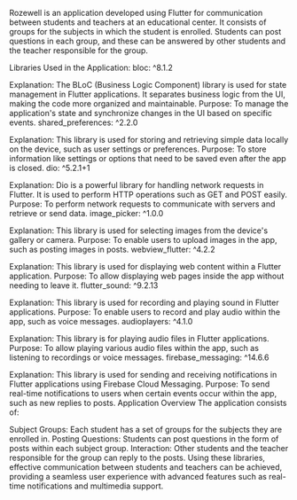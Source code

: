 Rozewell is an application developed using Flutter for communication between students and teachers at an educational center. It consists of groups for the subjects in which the student is enrolled. Students can post questions in each group, and these can be answered by other students and the teacher responsible for the group.

Libraries Used in the Application:
bloc: ^8.1.2

Explanation:
The BLoC (Business Logic Component) library is used for state management in Flutter applications. It separates business logic from the UI, making the code more organized and maintainable.
Purpose:
To manage the application's state and synchronize changes in the UI based on specific events.
shared_preferences: ^2.2.0

Explanation:
This library is used for storing and retrieving simple data locally on the device, such as user settings or preferences.
Purpose:
To store information like settings or options that need to be saved even after the app is closed.
dio: ^5.2.1+1

Explanation:
Dio is a powerful library for handling network requests in Flutter. It is used to perform HTTP operations such as GET and POST easily.
Purpose:
To perform network requests to communicate with servers and retrieve or send data.
image_picker: ^1.0.0

Explanation:
This library is used for selecting images from the device's gallery or camera.
Purpose:
To enable users to upload images in the app, such as posting images in posts.
webview_flutter: ^4.2.2

Explanation:
This library is used for displaying web content within a Flutter application.
Purpose:
To allow displaying web pages inside the app without needing to leave it.
flutter_sound: ^9.2.13

Explanation:
This library is used for recording and playing sound in Flutter applications.
Purpose:
To enable users to record and play audio within the app, such as voice messages.
audioplayers: ^4.1.0

Explanation:
This library is for playing audio files in Flutter applications.
Purpose:
To allow playing various audio files within the app, such as listening to recordings or voice messages.
firebase_messaging: ^14.6.6

Explanation:
This library is used for sending and receiving notifications in Flutter applications using Firebase Cloud Messaging.
Purpose:
To send real-time notifications to users when certain events occur within the app, such as new replies to posts.
Application Overview
The application consists of:

Subject Groups: Each student has a set of groups for the subjects they are enrolled in.
Posting Questions: Students can post questions in the form of posts within each subject group.
Interaction: Other students and the teacher responsible for the group can reply to the posts.
Using these libraries, effective communication between students and teachers can be achieved, providing a seamless user experience with advanced features such as real-time notifications and multimedia support.
